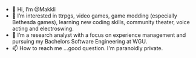 - 👋 Hi, I’m @Makkli
- 👀 I’m interested in ttrpgs, video games, game modding (especially Bethesda games), learning new coding skills, community theater, voice acting and electroswing.
- 🌱 I’m a research analyst with a focus on experience management and pursuing my Bachelors Software Engineering at WGU.
- 📫 How to reach me ...good question. I'm paranoidly private.

<!---
Makkli/Makkli is a ✨ special ✨ repository because its `README.md` (this file) appears on your GitHub profile.
You can click the Preview link to take a look at your changes.
--->
